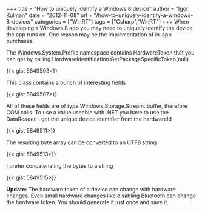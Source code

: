 +++
title = "How to uniquely identify a Windows 8 device"
author = "Igor Kulman"
date = "2012-11-08"
url = "/how-to-uniquely-identify-a-windows-8-device/"
categories = ["WinRT"]
tags = ["Csharp","WinRT"]
+++
When developing a Windows 8 app you may need to uniquely identify the device the app runs on. One reason may be the implementation of in-app purchases.
  
The Windows.System.Profile namespace contains HardwareToken that you can get by calling HardwareIdentification.GetPackageSpecificToken(null)

{{< gist 5849503>}}

This class contains a bunch of interesting fields

{{< gist 5849507>}}

<!--more-->

All of these fields are of type Windows.Storage.Stream.Ibuffer, therefore COM calls. To use a value useable with .NET you have to use the DataReader, I get the unique device identifier from the hardwareId

{{< gist 5849511>}}

The resulting byte array can be converted to an UTF8 string

{{< gist 5849513>}}

I prefer concatenating the bytes to a string

{{< gist 5849515>}}

**Update:** The hardware token of a device can change with hardware changes. Even small hardware changes like disabling Bluetooth can change the hardware token. You should generate it just once and save it.
